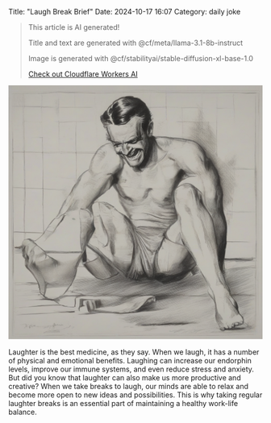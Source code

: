 Title: "Laugh Break Brief"
Date: 2024-10-17 16:07
Category: daily joke

> This article is AI generated!
> 
> Title and text are generated with @cf/meta/llama-3.1-8b-instruct
> 
> Image is generated with @cf/stabilityai/stable-diffusion-xl-base-1.0
> 
> [Check out Cloudflare Workers AI](https://developers.cloudflare.com/workers-ai/models/)


![Alt Text](images/2024-10-17-laugh-break-brief.png)

Laughter is the best medicine, as they say. When we laugh, it has a number of physical and emotional benefits. Laughing can increase our endorphin levels, improve our immune systems, and even reduce stress and anxiety. But did you know that laughter can also make us more productive and creative? When we take breaks to laugh, our minds are able to relax and become more open to new ideas and possibilities. This is why taking regular laughter breaks is an essential part of maintaining a healthy work-life balance.